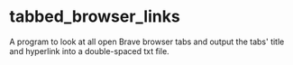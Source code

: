 # tabbed_browser_links
A program to look at all open Brave browser tabs and output the tabs' title and hyperlink into a double-spaced txt file.
